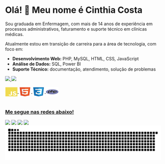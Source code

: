 # Olá! 👋 Meu nome é Cinthia Costa

Sou graduada em Enfermagem, com mais de 14 anos de experiência em processos administrativos, faturamento e suporte técnico em clínicas médicas.

Atualmente estou em transição de carreira para a área de tecnologia, com foco em:

- **Desenvolvimento Web:** PHP, MySQL, HTML, CSS, JavaScript  
- **Análise de Dados:** SQL, Power BI  
- **Suporte Técnico:** documentação, atendimento, solução de problemas  

 <div>
   <a href="https://github.com/CostaCih">
   <img height="180em" src="https://github-readme-stats.vercel.app/api?username=CostaCih&show_icons=true&theme=tokyonight&include_all_commits=true&count_private=true"/>
   <img height="180em" src="https://github-readme-stats.vercel.app/api/top-langs/?username=CostaCih&layout=compact&langs_count=6&theme=tokyonight"/>
</div>
    
<div style="display: inline_block"><br>
  <img align="center" alt="Js" height="30" width="40" src="https://raw.githubusercontent.com/devicons/devicon/master/icons/javascript/javascript-plain.svg">
  <img align="center" alt="HTML" height="30" width="40" src="https://raw.githubusercontent.com/devicons/devicon/master/icons/html5/html5-original.svg">
  <img align="center" alt="CSS" height="30" width="40" src="https://raw.githubusercontent.com/devicons/devicon/master/icons/css3/css3-original.svg">
  <img align="center" alt="PHP" height="30" width="40" src="https://raw.githubusercontent.com/devicons/devicon/master/icons/php/php-original.svg">
</div>
 
<br>
 
### Me segue nas redes abaixo!
 
<div> 
  <a href="https://instagram.com/costaccinthia" target="_blank"><img src="https://img.shields.io/badge/-Instagram-%23E4405F?style=for-the-badge&logo=instagram&logoColor=white" target="_blank"></a>
 <a href="https://discord.com/channels/1284285422721175685" target="_blank"><img src="https://img.shields.io/badge/Discord-7289DA?style=for-the-badge&logo=discord&logoColor=white" target="_blank"></a> 
  <a href = "mailto:cinthiacamilla@gmail.com"><img src="https://img.shields.io/badge/-Gmail-%23333?style=for-the-badge&logo=gmail&logoColor=white" target="_blank"></a>
  <a href="https://www.linkedin.com/in/cinthia-costa-a0743123" target="_blank"><img src="https://img.shields.io/badge/-LinkedIn-%230077B5?style=for-the-badge&logo=linkedin&logoColor=white" target="_blank"></a>
</div>
<div>
<picture>
  <source media="(prefers-color-scheme: dark)" srcset="https://raw.githubusercontent.com/CostaCih/CostaCih/output/github-contribution-grid-snake-dark.svg">
  <source media="(prefers-color-scheme: light)" srcset="https://raw.githubusercontent.com/CostaCih/CostaCih/output/github-contribution-grid-snake.svg">
  <img alt="github contribution grid snake animation" src="https://raw.githubusercontent.com/CostaCih/CostaCih/output/github-contribution-grid-snake.svg">
</picture>
</div>

